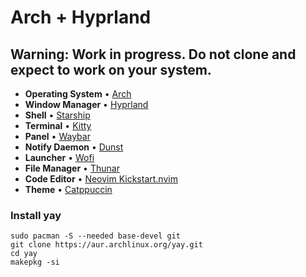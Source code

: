 # Arch + Hyprland

## Warning: Work in progress. Do not clone and expect to work on your system. 

* **Operating System** • [Arch ](https://archlinux.org/)
* **Window Manager** • [Hyprland ](https://github.com/hyprwm/Hyprland)
* **Shell** • [Starship ](https://github.com/starship/starship)
* **Terminal** • [Kitty ](https://github.com/kovidgoyal/kitty)
* **Panel** • [Waybar ](https://aur.archlinux.org/packages/waybar-hyprland-git)
* **Notify Daemon** • [Dunst ](https://github.com/dunst-project/dunst)
* **Launcher** • [Wofi ](https://hg.sr.ht/~scoopta/wofi)
* **File Manager** • [Thunar ](https://github.com/xfce-mirror/thunar)
* **Code Editor** • [Neovim ](https://github.com/neovim/neovim) [Kickstart.nvim ](https://github.com/nvim-lua/kickstart.nvim)
* **Theme** • [Catppuccin ](https://github.com/catppuccin/catppuccin)

### Install yay
```
sudo pacman -S --needed base-devel git
git clone https://aur.archlinux.org/yay.git
cd yay
makepkg -si
```
